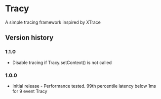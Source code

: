 # Tracy #

A simple tracing framework inspired by XTrace

## Version history ##
### 1.1.0 ###
* Disable tracing if Tracy.setContext() is not called
### 1.0.0 ###
* Initial release - Performance tested. 99th percentile latency below 1ms for 9 event Tracy
